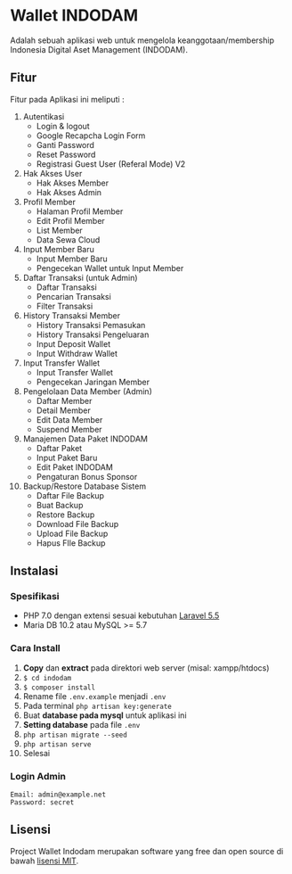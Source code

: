 # Wallet INDODAM

Adalah sebuah aplikasi web untuk mengelola keanggotaan/membership Indonesia Digital Aset Management (INDODAM).

## Fitur

Fitur pada Aplikasi ini meliputi :

1. Autentikasi
    - Login & logout
    - Google Recapcha Login Form
    - Ganti Password
    - Reset Password
    - Registrasi Guest User (Referal Mode) V2
2. Hak Akses User
    - Hak Akses Member
    - Hak Akses Admin
3. Profil Member
    - Halaman Profil Member
    - Edit Profil Member
    - List Member
    - Data Sewa Cloud
4. Input Member Baru
    - Input Member Baru
    - Pengecekan Wallet untuk Input Member
5. Daftar Transaksi (untuk Admin)
    - Daftar Transaksi
    - Pencarian Transaksi
    - Filter Transaksi
6. History Transaksi Member
    - History Transaksi Pemasukan
    - History Transaksi Pengeluaran
    - Input Deposit Wallet
    - Input Withdraw Wallet
7. Input Transfer Wallet
    - Input Transfer Wallet
    - Pengecekan Jaringan Member
8. Pengelolaan Data Member (Admin)
    - Daftar Member
    - Detail Member
    - Edit Data Member
    - Suspend Member
9. Manajemen Data Paket INDODAM
    - Daftar Paket
    - Input Paket Baru
    - Edit Paket INDODAM
    - Pengaturan Bonus Sponsor
10. Backup/Restore Database Sistem
    - Daftar File Backup
    - Buat Backup
    - Restore Backup
    - Download File Backup
    - Upload File Backup
    - Hapus FIle Backup

## Instalasi
### Spesifikasi
- PHP 7.0 dengan extensi sesuai kebutuhan [Laravel 5.5](https://laravel.com/docs/5.5#server-requirements)
- Maria DB 10.2 atau MySQL >= 5.7

### Cara Install

1. **Copy** dan **extract** pada direktori web server (misal: xampp/htdocs)
2. `$ cd indodam`
3. `$ composer install`
4. Rename file `.env.example` menjadi `.env`
5. Pada terminal `php artisan key:generate`
6. Buat **database pada mysql** untuk aplikasi ini
7. **Setting database** pada file `.env`
8. `php artisan migrate --seed`
9. `php artisan serve`
10. Selesai

### Login Admin
```
Email: admin@example.net
Password: secret
```

## Lisensi

Project Wallet Indodam merupakan software yang free dan open source di bawah [lisensi MIT](LICENSE).
